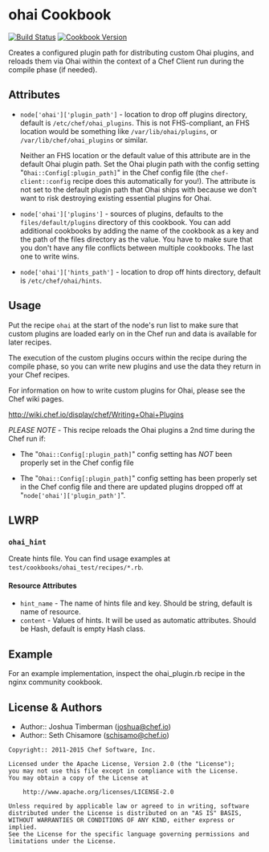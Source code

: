 ohai Cookbook
=============
[![Build Status](https://travis-ci.org/chef-cookbooks/ohai.svg?branch=master)](http://travis-ci.org/chef-cookbooks/ohai)
[![Cookbook Version](https://img.shields.io/cookbook/v/ohai.svg)](https://supermarket.chef.io/cookbooks/ohai)

Creates a configured plugin path for distributing custom Ohai plugins, and reloads them via Ohai within the context of a Chef Client run during the compile phase (if needed).


Attributes
----------
- `node['ohai']['plugin_path']` - location to drop off plugins directory, default is `/etc/chef/ohai_plugins`. This is not FHS-compliant, an FHS location would be something like `/var/lib/ohai/plugins`, or `/var/lib/chef/ohai_plugins` or similar.

    Neither an FHS location or the default value of this attribute are in the default Ohai plugin path. Set the Ohai plugin path with the config setting "`Ohai::Config[:plugin_path]`" in the Chef config file (the `chef-client::config` recipe does this automatically for you!). The attribute is not set to the default plugin path that Ohai ships with because we don't want to risk destroying existing essential plugins for Ohai.

- `node['ohai']['plugins']` - sources of plugins, defaults to the `files/default/plugins` directory of this cookbook. You can add additional cookbooks by adding the name of the cookbook as a key and the path of the files directory as the value. You have to make sure that you don't have any file conflicts between multiple cookbooks. The last one to write wins.

- `node['ohai']['hints_path']` - location to drop off hints directory, default is `/etc/chef/ohai/hints`.

Usage
-----
Put the recipe `ohai` at the start of the node's run list to make sure that custom plugins are loaded early on in the Chef run and data is available for later recipes.

The execution of the custom plugins occurs within the recipe during the compile phase, so you can write new plugins and use the data they return in your Chef recipes.

For information on how to write custom plugins for Ohai, please see the Chef wiki pages.

http://wiki.chef.io/display/chef/Writing+Ohai+Plugins

*PLEASE NOTE* - This recipe reloads the Ohai plugins a 2nd time during the Chef run if:

* The "`Ohai::Config[:plugin_path]`" config setting has *NOT* been properly set in the Chef config file
- The "`Ohai::Config[:plugin_path]`" config setting has been properly set in the Chef config file and there are updated plugins dropped off at "`node['ohai']['plugin_path']`".

LWRP
----

### `ohai_hint`

Create hints file.  You can find usage examples at `test/cookbooks/ohai_test/recipes/*.rb`.

#### Resource Attributes

  -  `hint_name` - The name of hints file and key. Should be string, default is name of resource.
  -  `content` - Values of hints. It will be used as automatic attributes. Should be Hash, default is empty Hash class.


Example
-------
For an example implementation, inspect the ohai_plugin.rb recipe in the nginx community cookbook.


License & Authors
-----------------
- Author:: Joshua Timberman (<joshua@chef.io>)
- Author:: Seth Chisamore (<schisamo@chef.io>)

```text
Copyright:: 2011-2015 Chef Software, Inc.

Licensed under the Apache License, Version 2.0 (the "License");
you may not use this file except in compliance with the License.
You may obtain a copy of the License at

    http://www.apache.org/licenses/LICENSE-2.0

Unless required by applicable law or agreed to in writing, software
distributed under the License is distributed on an "AS IS" BASIS,
WITHOUT WARRANTIES OR CONDITIONS OF ANY KIND, either express or implied.
See the License for the specific language governing permissions and
limitations under the License.
```
